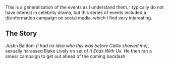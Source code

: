 This is a generalization of the events as I understand them. I typically do not have interest in celebrity drama, but this series of events included a disinformation campaign on social media, which I find very interesting.

## The Story
Justin Baldoni *(I had no idea who this was before Callie showed me)*, sexually harassed Blake Lively on set of *It Ends With Us*. He then ran a smear campaign to get out ahead of the coming backlash.